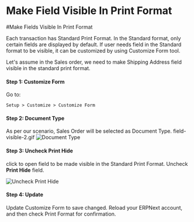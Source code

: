 # Make Field Visible In Print Format

#Make Fields Visible In Print Format

Each transaction has Standard Print Format. In the Standard format, only certain fields are displayed by default. If  user needs field in the Standard format to be visible, it can be customized by using Customize Form tool.

Let's assume in the Sales order, we need to make Shipping Address field visible in the standard print format.

#### Step 1: Customize Form

Go to:

`Setup > Customize > Customize Form`

#### Step 2: Document Type

As per our scenario, Sales Order will be selected as Document Type.
field-visible-2.gif
<img alt="Document Type" class="screenshot" src="/docs/assets/img/articles/print-visible-1.png">

#### Step 3: Uncheck Print Hide

click to open field to be made visible in the Standard Print Format. Uncheck **Print Hide** field.

<img alt="Uncheck Print Hide " class="screenshot" src="/docs/assets/img/articles/print-visible-2.gif">

#### Step 4: Update

Update Customize Form to save changed. Reload your ERPNext account, and then check Print Format for confirmation.
